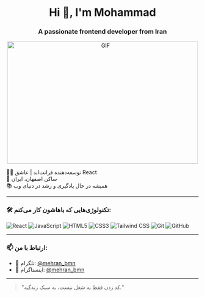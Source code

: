 <h1 align="center">Hi 👋, I'm Mohammad</h1>
<h3 align="center">A passionate frontend developer from Iran</h3>
<div align="center" >
  <img align="" alt="GIF" src="https://www.mygo.ge/uploads/blog/1584023795.jpg" width="500" height="320"/>
</div>



🧑‍💻 توسعه‌دهنده فرانت‌اند | عاشق React  
📍 ساکن اصفهان، ایران  
📚 همیشه در حال یادگیری و رشد در دنیای وب

---

### 🛠 تکنولوژی‌هایی که باهاشون کار می‌کنم:

![React](https://img.shields.io/badge/-React-61DAFB?style=flat&logo=react&logoColor=white)
![JavaScript](https://img.shields.io/badge/-JavaScript-F7DF1E?style=flat&logo=javascript&logoColor=black)
![HTML5](https://img.shields.io/badge/-HTML5-E34F26?style=flat&logo=html5&logoColor=white)
![CSS3](https://img.shields.io/badge/-CSS3-1572B6?style=flat&logo=css3)
![Tailwind CSS](https://img.shields.io/badge/-Tailwind%20CSS-06B6D4?style=flat&logo=tailwindcss&logoColor=white)
![Git](https://img.shields.io/badge/-Git-F05032?style=flat&logo=git&logoColor=white)
![GitHub](https://img.shields.io/badge/-GitHub-181717?style=flat&logo=github)

---

### 📫 ارتباط با من:

- 💬 تلگرام: [@mehran_bmn](https://t.me/mehran_bmn)  
- 📸 اینستاگرام: [@mehran_bmn](https://instagram.com/mehran_bmn)

---

> "کد زدن فقط یه شغل نیست، یه سبک زندگیه."

